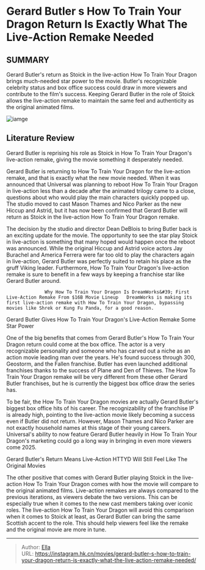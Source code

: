 # Gerard Butler s How To Train Your Dragon Return Is Exactly What The Live-Action Remake Needed


## SUMMARY 



  Gerard Butler&#39;s return as Stoick in the live-action How To Train Your Dragon brings much-needed star power to the movie.   Butler&#39;s recognizable celebrity status and box office success could draw in more viewers and contribute to the film&#39;s success.   Keeping Gerard Butler in the role of Stoick allows the live-action remake to maintain the same feel and authenticity as the original animated films.  

![iamge](https://static1.srcdn.com/wordpress/wp-content/uploads/2024/01/how-to-train-your-dragon-gerard-butler-return-live-action-needed.jpg)

## Literature Review

Gerard Butler is reprising his role as Stoick in How To Train Your Dragon&#39;s live-action remake, giving the movie something it desperately needed.




Gerard Butler is returning to How To Train Your Dragon for the live-action remake, and that is exactly what the new movie needed. When it was announced that Universal was planning to reboot How To Train Your Dragon in live-action less than a decade after the animated trilogy came to a close, questions about who would play the main characters quickly popped up. The studio moved to cast Mason Thames and Nico Parker as the new Hiccup and Astrid, but it has now been confirmed that Gerard Butler will return as Stoick in the live-action How To Train Your Dragon remake.




The decision by the studio and director Dean DeBlois to bring Butler back is an exciting update for the movie. The opportunity to see the star play Stoick in live-action is something that many hoped would happen once the reboot was announced. While the original Hiccup and Astrid voice actors Jay Burachel and America Ferrera were far too old to play the characters again in live-action, Gerard Butler was perfectly suited to retain his place as the gruff Viking leader. Furthermore, How To Train Your Dragon&#39;s live-action remake is sure to benefit in a few ways by keeping a franchise star like Gerard Butler around.

                  Why How To Train Your Dragon Is DreamWorks&#39; First Live-Action Remake From $16B Movie Lineup   DreamWorks is making its first live-action remake with How To Train Your Dragon, bypassing movies like Shrek or Kung Fu Panda, for a good reason.   


 Gerard Butler Gives How To Train Your Dragon&#39;s Live-Action Remake Some Star Power 
          




One of the big benefits that comes from Gerard Butler&#39;s How To Train Your Dragon return could come at the box office. The actor is a very recognizable personality and someone who has carved out a niche as an action movie leading man over the years. He&#39;s found success through 300, Geostorm, and the Fallen franchise. Butler has even launched additional franchises thanks to the success of Plane and Den of Thieves. The How To Train Your Dragon remake will be very different from these other Gerard Butler franchises, but he is currently the biggest box office draw the series has.

To be fair, the How To Train Your Dragon movies are actually Gerard Butler&#39;s biggest box office hits of his career. The recognizability of the franchise IP is already high, pointing to the live-action movie likely becoming a success even if Butler did not return. However, Mason Thames and Nico Parker are not exactly household names at this stage of their young careers. Universal&#39;s ability to now feature Gerard Butler heavily in How To Train Your Dragon&#39;s marketing could go a long way in bringing in even more viewers come 2025.






 Gerard Butler&#39;s Return Means Live-Action HTTYD Will Still Feel Like The Original Movies 
          

The other positive that comes with Gerard Butler playing Stoick in the live-action How To Train Your Dragon comes with how the movie will compare to the original animated films. Live-action remakes are always compared to the previous iterations, as viewers debate the two versions. This can be especially true when it comes to the new cast members taking over iconic roles. The live-action How To Train Your Dragon will avoid this comparison when it comes to Stoick at least, as Gerard Butler can bring the same Scottish accent to the role. This should help viewers feel like the remake and the original movie are more in tune.



---

> Author: [Ella](https://instagram.hk.cn/)  
> URL: https://instagram.hk.cn/movies/gerard-butler-s-how-to-train-your-dragon-return-is-exactly-what-the-live-action-remake-needed/  

